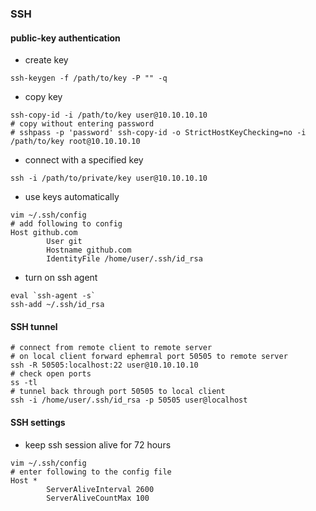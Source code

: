 ### SSH
#### public-key authentication
* create key
```
ssh-keygen -f /path/to/key -P "" -q
```
* copy key
```
ssh-copy-id -i /path/to/key user@10.10.10.10
# copy without entering password
# sshpass -p 'password' ssh-copy-id -o StrictHostKeyChecking=no -i /path/to/key root@10.10.10.10
```
* connect with a specified key
```
ssh -i /path/to/private/key user@10.10.10.10
```
* use keys automatically
```
vim ~/.ssh/config
# add following to config
Host github.com
        User git
        Hostname github.com
        IdentityFile /home/user/.ssh/id_rsa
```

* turn on ssh agent
```
eval `ssh-agent -s`
ssh-add ~/.ssh/id_rsa
```

#### SSH tunnel
```
# connect from remote client to remote server
# on local client forward ephemral port 50505 to remote server
ssh -R 50505:localhost:22 user@10.10.10.10
# check open ports
ss -tl
# tunnel back through port 50505 to local client
ssh -i /home/user/.ssh/id_rsa -p 50505 user@localhost
```

#### SSH settings
* keep ssh session alive for 72 hours
```
vim ~/.ssh/config
# enter following to the config file
Host *
        ServerAliveInterval 2600
        ServerAliveCountMax 100
```
